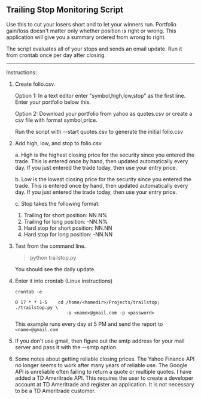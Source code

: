 Trailing Stop Monitoring Script
--------------------------------


Use this to cut your losers short and to let your winners run. Portfolio
gain/loss doesn't matter only whether position is right or wrong.  This
application will give you a summary ordered from wrong to right.

The script evaluates all of your stops and sends an email update. Run it from
crontab once per day after closing.


------------------------------------------------------------------------
Instructions:

1. Create folio.csv.

   Option 1:
   In a text editor enter "symbol,high,low,stop" as the first line.
   Enter your portfolio below this.

   Option 2:
   Download your portfolio from yahoo as quotes.csv or create a csv file
   with format symbol,price.

   Run the script with --start quotes.csv to generate the initial folio.csv

2. Add high, low, and stop to folio.csv

   a. High is the highest closing price for the security since you entered the
      trade. This is entered once by hand, then updated automatically every day.
      If you just entered the trade today, then use your entry price.

   b. Low is the lowest closing price for the security since you entered the
      trade. This is entered once by hand, then updated automatically every day.
      If you just entered the trade today, then use your entry price.

   c. Stop takes the following format:

      1. Trailing for short position: NN.N%
      2. Trailing for long position: -NN.N%
      3. Hard stop for short position: NN.NN
      4. Hard stop for long position: -NN.NN

3. Test from the command line.

   > python trailstop.py

   You should see the daily update.

4. Enter it into crontab (Linux instructions)

   ```
   crontab -e

   0 17 * * 1-5    cd /home/<homedir>/Projects/trailstop; ./trailstop.py \
                      -a <name>@gmail.com -p <password> 
   ```

   This example runs every day at 5 PM and send the report to `<name>@gmail.com`

5. If you don't use gmail, then figure out the smtp address for your mail
   server and pass it with the --smtp option.

6. Some notes about getting reliable closing prices.  The Yahoo Finance API 
   no longer seems to work after many years of reliable use.  The Google API
   is unreliable often failing to return a quote or multiple quotes.
   I have added a TD Ameritrade API.  This requires the user to create
   a developer account at TD Ameritrade and register an application.
   It is not necessary to be a TD Ameritrade customer.
